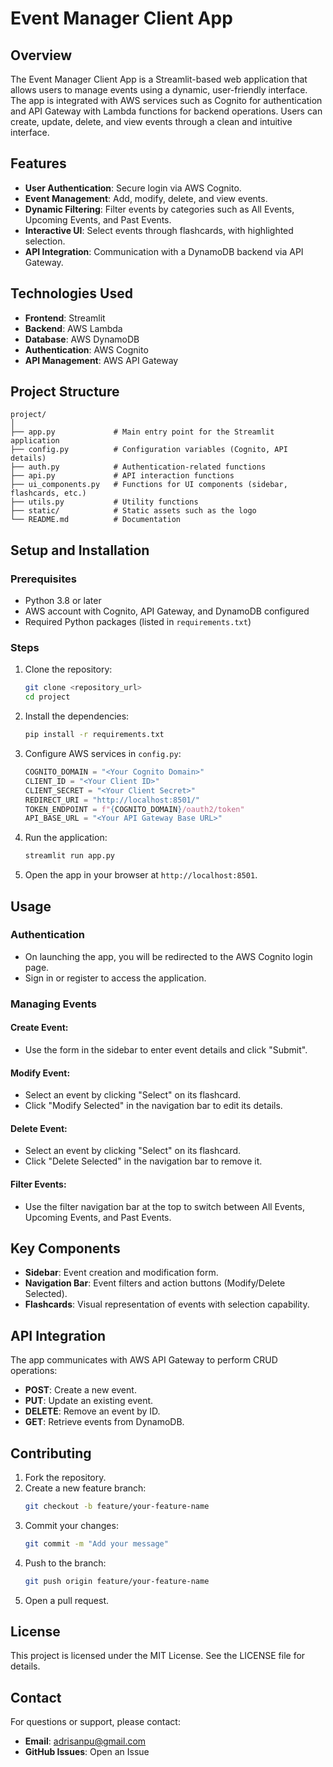 # Event Manager Client App

## Overview

The Event Manager Client App is a Streamlit-based web application that allows users to manage events using a dynamic, user-friendly interface. The app is integrated with AWS services such as Cognito for authentication and API Gateway with Lambda functions for backend operations. Users can create, update, delete, and view events through a clean and intuitive interface.

## Features

- **User Authentication**: Secure login via AWS Cognito.
- **Event Management**: Add, modify, delete, and view events.
- **Dynamic Filtering**: Filter events by categories such as All Events, Upcoming Events, and Past Events.
- **Interactive UI**: Select events through flashcards, with highlighted selection.
- **API Integration**: Communication with a DynamoDB backend via API Gateway.

## Technologies Used

- **Frontend**: Streamlit
- **Backend**: AWS Lambda
- **Database**: AWS DynamoDB
- **Authentication**: AWS Cognito
- **API Management**: AWS API Gateway

## Project Structure
```
project/
│
├── app.py             # Main entry point for the Streamlit application
├── config.py          # Configuration variables (Cognito, API details)
├── auth.py            # Authentication-related functions
├── api.py             # API interaction functions
├── ui_components.py   # Functions for UI components (sidebar, flashcards, etc.)
├── utils.py           # Utility functions
├── static/            # Static assets such as the logo
└── README.md          # Documentation
```

## Setup and Installation

### Prerequisites

- Python 3.8 or later
- AWS account with Cognito, API Gateway, and DynamoDB configured
- Required Python packages (listed in `requirements.txt`)

### Steps

1. Clone the repository:
    ```sh
    git clone <repository_url>
    cd project
    ```

2. Install the dependencies:
    ```sh
    pip install -r requirements.txt
    ```

3. Configure AWS services in `config.py`:
    ```python
    COGNITO_DOMAIN = "<Your Cognito Domain>"
    CLIENT_ID = "<Your Client ID>"
    CLIENT_SECRET = "<Your Client Secret>"
    REDIRECT_URI = "http://localhost:8501/"
    TOKEN_ENDPOINT = f"{COGNITO_DOMAIN}/oauth2/token"
    API_BASE_URL = "<Your API Gateway Base URL>"
    ```

4. Run the application:
    ```sh
    streamlit run app.py
    ```

5. Open the app in your browser at `http://localhost:8501`.

## Usage

### Authentication

- On launching the app, you will be redirected to the AWS Cognito login page.
- Sign in or register to access the application.

### Managing Events

#### Create Event:

- Use the form in the sidebar to enter event details and click "Submit".

#### Modify Event:

- Select an event by clicking "Select" on its flashcard.
- Click "Modify Selected" in the navigation bar to edit its details.

#### Delete Event:

- Select an event by clicking "Select" on its flashcard.
- Click "Delete Selected" in the navigation bar to remove it.

#### Filter Events:

- Use the filter navigation bar at the top to switch between All Events, Upcoming Events, and Past Events.

## Key Components

- **Sidebar**: Event creation and modification form.
- **Navigation Bar**: Event filters and action buttons (Modify/Delete Selected).
- **Flashcards**: Visual representation of events with selection capability.

## API Integration

The app communicates with AWS API Gateway to perform CRUD operations:

- **POST**: Create a new event.
- **PUT**: Update an existing event.
- **DELETE**: Remove an event by ID.
- **GET**: Retrieve events from DynamoDB.

## Contributing

1. Fork the repository.
2. Create a new feature branch:
    ```sh
    git checkout -b feature/your-feature-name
    ```
3. Commit your changes:
    ```sh
    git commit -m "Add your message"
    ```
4. Push to the branch:
    ```sh
    git push origin feature/your-feature-name
    ```
5. Open a pull request.

## License

This project is licensed under the MIT License. See the LICENSE file for details.

## Contact

For questions or support, please contact:

- **Email**: adrisanpu@gmail.com
- **GitHub Issues**: Open an Issue
